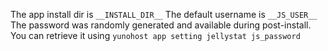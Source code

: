 The app install dir is `__INSTALL_DIR__`
The default username is `__JS_USER__`
The password was randomly generated and available during post-install. You can retrieve it using `yunohost app setting jellystat js_password`
